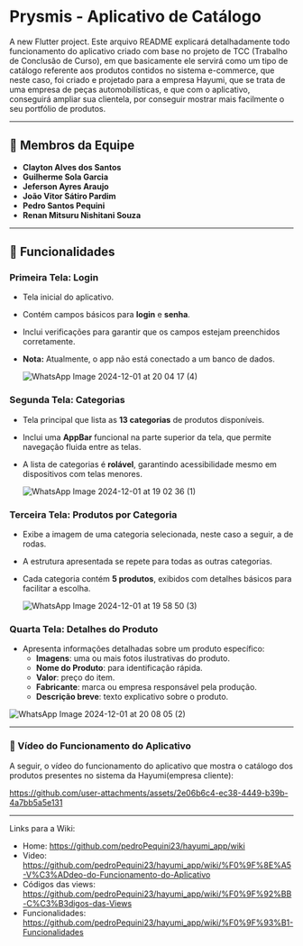 # Prysmis - Aplicativo de Catálogo  

A new Flutter project.
  Este arquivo README explicará detalhadamente todo funcionamento do aplicativo criado com base no projeto de TCC (Trabalho de Conclusão de Curso), em que basicamente ele servirá como um tipo de catálogo referente aos produtos contidos no sistema e-commerce, que neste caso, foi criado e projetado para a empresa Hayumi, que se trata de uma empresa de peças automobilísticas, e que com o aplicativo, conseguirá ampliar sua clientela, por conseguir mostrar mais facilmente o seu portfólio de produtos.  

---

## 👥 Membros da Equipe
- **Clayton Alves dos Santos**  
- **Guilherme Sola Garcia**  
- **Jeferson Ayres Araujo**  
- **João Vitor Sátiro Pardim**  
- **Pedro Santos Pequini**  
- **Renan Mitsuru Nishitani Souza**    

---

## 📱 Funcionalidades  

### **Primeira Tela: Login**  
- Tela inicial do aplicativo.  
- Contém campos básicos para **login** e **senha**.  
- Inclui verificações para garantir que os campos estejam preenchidos corretamente.  
- **Nota:** Atualmente, o app não está conectado a um banco de dados.  

  ![WhatsApp Image 2024-12-01 at 20 04 17 (4)](https://github.com/user-attachments/assets/ee52b3d2-04c5-440f-814a-b5a44b6cc131)   


### **Segunda Tela: Categorias**  
- Tela principal que lista as **13 categorias** de produtos disponíveis.  
- Inclui uma **AppBar** funcional na parte superior da tela, que permite navegação fluida entre as telas.  
- A lista de categorias é **rolável**, garantindo acessibilidade mesmo em dispositivos com telas menores.  

  ![WhatsApp Image 2024-12-01 at 19 02 36 (1)](https://github.com/user-attachments/assets/73982b09-8adc-4557-8faf-1f593bbad65d)  


### **Terceira Tela: Produtos por Categoria**  
- Exibe a imagem de uma categoria selecionada, neste caso a seguir, a de rodas.  
- A estrutura apresentada se repete para todas as outras categorias.  
- Cada categoria contém **5 produtos**, exibidos com detalhes básicos para facilitar a escolha.  

  ![WhatsApp Image 2024-12-01 at 19 58 50 (3)](https://github.com/user-attachments/assets/62d2f801-2af6-4dc1-8256-f1b19b79541f)   


### **Quarta Tela: Detalhes do Produto**
- Apresenta informações detalhadas sobre um produto específico:  
  - **Imagens**: uma ou mais fotos ilustrativas do produto.  
  - **Nome do Produto**: para identificação rápida.      
  - **Valor**: preço do item.  
  - **Fabricante**: marca ou empresa responsável pela produção.  
  - **Descrição breve**: texto explicativo sobre o produto.   

![WhatsApp Image 2024-12-01 at 20 08 05 (2)](https://github.com/user-attachments/assets/8b7c1c48-8cdc-4f80-83e3-a57d28f7b482)   


---

### **🎥 Vídeo do Funcionamento do Aplicativo**   
A seguir, o vídeo do funcionamento do aplicativo que mostra o catálogo dos produtos presentes no sistema da Hayumi(empresa cliente):



https://github.com/user-attachments/assets/2e06b6c4-ec38-4449-b39b-4a7bb5a5e131  

---

Links para a Wiki:
- Home: https://github.com/pedroPequini23/hayumi_app/wiki
- Video: https://github.com/pedroPequini23/hayumi_app/wiki/%F0%9F%8E%A5-V%C3%ADdeo-do-Funcionamento-do-Aplicativo
- Códigos das views: https://github.com/pedroPequini23/hayumi_app/wiki/%F0%9F%92%BB-C%C3%B3digos-das-Views
- Funcionalidades: https://github.com/pedroPequini23/hayumi_app/wiki/%F0%9F%93%B1-Funcionalidades
